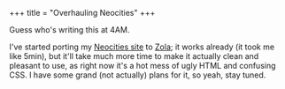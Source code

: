 +++
title = "Overhauling Neocities"
+++

Guess who's writing this at 4AM.

I've started porting my [Neocities site](https://daudix.neocities.org) to [Zola](https://www.getzola.org); it works already (it took me like 5min), but it'll take much more time to make it actually clean and pleasant to use, as right now it's a hot mess of ugly HTML and confusing CSS. I have some grand (not actually) plans for it, so yeah, stay tuned.
